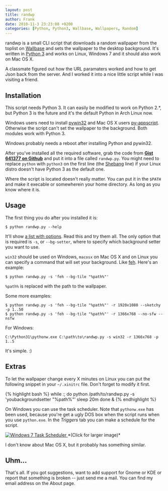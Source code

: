 ```yaml
---
layout: post
title: randwp
author: Frank
date: 2010-11-3 23:23:08 +0200
categories: [Python, Python3, Wallbase, Wallpapers, Random]
---
```


randwp is a small CLI script that downloads a random wallpaper from the toplist
on [Wallbase][1] and sets the wallpaper to the desktop background. It's written
in [Python 3][2] and works on Linux, Windows 7 and it should also work on
Mac OS X.

A classmate figured out how the URL paramaters worked and how to get Json back
from the server. And I worked it into a nice little script while I was visiting
a friend.


## Installation

This script needs Python 3. It can easily be modified to work on Python 2.*, but
Python 3 is the future and it's the default Python in Arch Linux now.

Windows users need to install [pywin32][3] and Mac OS X users [py-appscript][4].
Otherwise the script can't set the wallpaper to the background. Both modules
work with Python 3.

Windows probably needs a reboot after installing Python and pywin32.

After you've installed all the required software, grab the code from
**[Gist 641377 on Github][5]** and put it into a file called `randwp.py`. You
might need to replace `python` with `python3` on the first line (the
[Shebang][6] line) if your Linux distro doesn't have Python 3 as the default
one.

Where the script is located doesn't really matter. You can put it in the `$PATH`
and make it execable or somewherein your home directory. As long as you know
where it is.


## Usage

The first thing you do after you installed it is:

    $ python randwp.py --help

It'll show [a list with options][7]. Read this and try them all. The only option
that is required is `-s`, or `--bg-setter`, where to specify which background
setter you want to use.

`win32` should be used on Windows, `macosx` on Mac OS X and on Linux you can
specify a command that will set your background. Like [feh][8]. Here's an
example:

    $ python randwp.py -s 'feh --bg-tile "%path%"'

`%path%` is replaced with the path to the wallpaper.

Some more examples:

    $ python randwp.py -s 'feh --bg-tile "%path%"' -r 1920x1080 --sketchy -p 1..50
    $ python randwp.py -s 'feh --bg-tile "%path%"' -r 1366x768 --no-sfw --nsfw

For Windows:

    C:\Python31\pythonw.exe C:\path\to\randwp.py -s win32 -r 1366x768 -p 1..5

It's simple. :)


## Extras

To let the wallpaper change every X minutes on Linux you can put the following
snippet in your `~/.xinitrc` file. Don't forget to modify it first.

{% highlight bash %}
while :; do
    python /path/to/randwp.py -s 'youbackgroundsetter "%path%"'
    sleep 20m
done &
{% endhighlight %}

On Windows you can use the task scheduler. Note that `pythonw.exe` has been used,
because you're get a ugly DOS box when the script runs when you use `python.exe`.
In the *Triggers* tab you can make a schedule for the script.

<a class="jsimgbox" href="{{ site.cdn }}/img/windows-randwp-task-scheduler.png">
  <img src="{{ site.cdn }}/img/small-windows-randwp-task-scheduler.png" alt="Windows 7 Task Scheduler" />
</a>
*(Click for larger image)*

I don't know about Mac OS X, but it probably has something similar.


## Uhm...

That's all. If you got suggestions, want to add support for Gnome or KDE or
report that something is broken -- just send me a mail. You can find my email
address on the About page.


 [1]: http://wallbase.net/
 [2]: http://docs.python.org/py3k/
 [3]: http://sourceforge.net/projects/pywin32/
 [4]: http://appscript.sourceforge.net/py-appscript/index.html
 [5]: https://gist.github.com/641377
 [6]: https://secure.wikimedia.org/wikipedia/en/wiki/Shebang_(Unix)
 [7]: http://pastie.org/1270778
 [8]: http://derf.homelinux.org/projects/feh/
